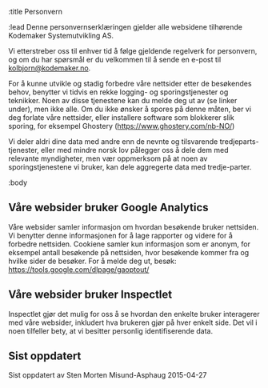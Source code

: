 :title Personvern

:lead
Denne personvernserklæringen gjelder alle websidene tilhørende Kodemaker Systemutvikling AS.

Vi etterstreber oss til enhver tid å følge gjeldende regelverk for personvern, og om du har spørsmål er du velkommen til å sende en e-post til kolbjorn@kodemaker.no.

For å kunne utvikle og stadig forbedre våre nettsider etter de besøkendes behov,
benytter vi tidvis en rekke logging- og sporingstjenester og teknikker. Noen av disse tjenestene kan du melde deg ut av (se linker under), men ikke alle. Om du ikke ønsker å spores på denne måten, ber vi deg forlate våre nettsider, eller installere software som blokkerer slik sporing, for eksempel Ghostery (https://www.ghostery.com/nb-NO/)

Vi deler aldri dine data med andre enn de nevnte og tilsvarende tredjeparts-tjenester, eller med mindre norsk lov pålegger oss å dele dem med relevante myndigheter, men vær oppmerksom på at noen av sporingstjenestene vi bruker, kan dele aggregerte data med tredje-parter.

:body
## Våre websider bruker Google Analytics
Våre websider samler informasjon om hvordan besøkende bruker nettsiden. Vi benytter denne informasjonen for å lage rapporter og videre for å forbedre nettsiden. Cookiene samler kun informasjon som er anonym, for eksempel antall besøkende på nettsiden, hvor besøkende kommer fra og hvilke sider de besøker. For å melde deg ut, besøk: https://tools.google.com/dlpage/gaoptout/

## Våre websider bruker Inspectlet
Inspectlet gjør det mulig for oss å se hvordan den enkelte bruker interagerer med våre websider, inkludert hva brukeren gjør på hver enkelt side. Det vil i noen tilfeller bety, at vi besitter personlig identifiserende data.

## Sist oppdatert
Sist oppdatert av Sten Morten Misund-Asphaug 2015-04-27
